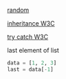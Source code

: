 [random](https://docs.python.org/3/library/random.html)

[inheritance W3C](https://www.w3schools.com/python/python_inheritance.asp)

[try catch W3C](https://www.w3schools.com/python/python_try_except.asp)


last element of list
```python
data = [1, 2, 3]
last = data[-1]
```




